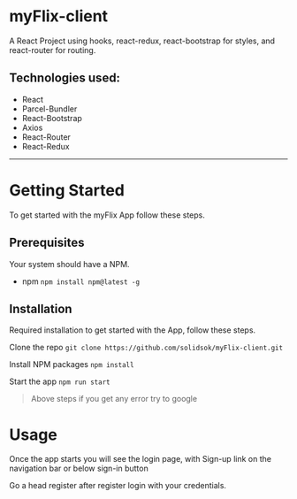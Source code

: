 # myFlix-client

A React Project using hooks, react-redux, react-bootstrap for styles, and react-router for routing.


## Technologies used:

- React
- Parcel-Bundler
- React-Bootstrap
- Axios
- React-Router
- React-Redux

---

[comment]: <> (insert host site)

# Getting Started

To get started with the myFlix App follow these steps.

## Prerequisites

Your system should have a NPM.

- npm
  `npm install npm@latest -g`

## Installation

Required installation to get started with the App, follow these steps.

Clone the repo
`git clone https://github.com/solidsok/myFlix-client.git`

Install NPM packages
`npm install`

Start the app
`npm run start`

> Above steps if you get any error try to google

# Usage

Once the app starts you will see the login page, with Sign-up link on the navigation bar or below sign-in button

Go a head register after register login with your credentials.
